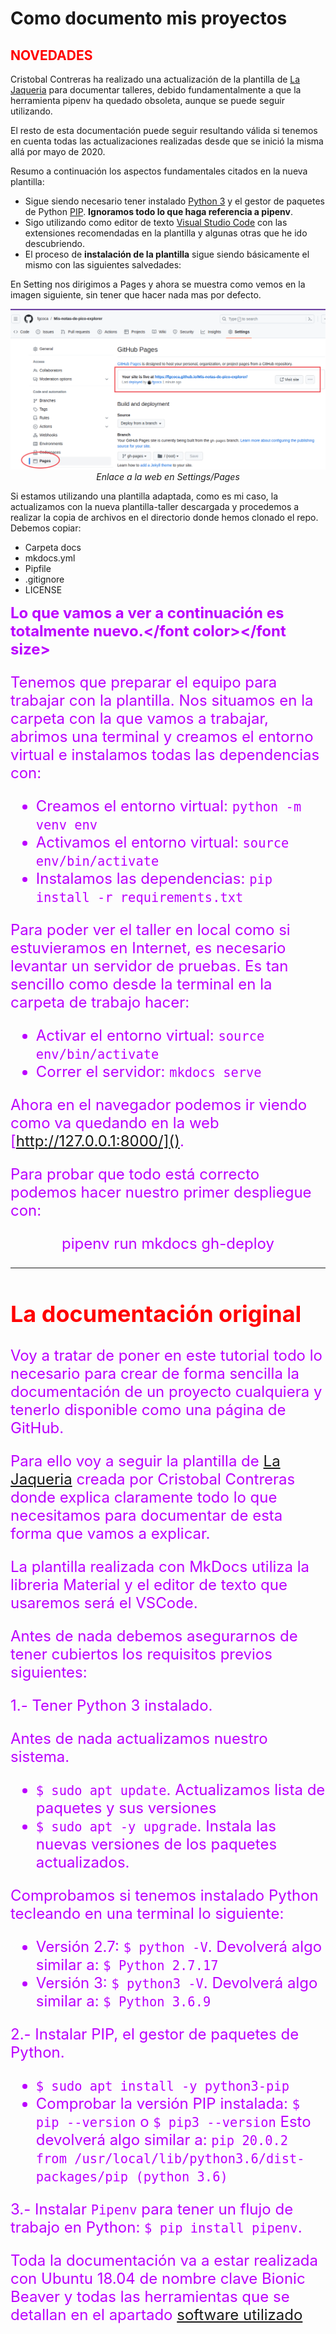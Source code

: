 # Como documento mis proyectos

## <FONT COLOR=#FF0000>**NOVEDADES**</font>
Cristobal Contreras ha realizado una actualización de la plantilla de [La Jaqueria](https://github.com/lajaqueria/plantilla-taller) para documentar talleres, debido fundamentalmente a que la herramienta pipenv ha quedado obsoleta, aunque se puede seguir utilizando.

El resto de esta documentación puede seguir resultando válida si tenemos en cuenta todas las actualizaciones realizadas desde que se inició la misma allá por mayo de 2020.

Resumo a continuación los aspectos fundamentales citados en la nueva plantilla:

* Sigue siendo necesario tener instalado [Python 3](https://www.python.org/downloads/) y el gestor de paquetes de Python [PIP](https://pip.pypa.io/en/stable/installation/). **Ignoramos todo lo que haga referencia a pipenv**.
* Sigo utilizando como editor de texto [Visual Studio Code](https://code.visualstudio.com/) con las extensiones recomendadas en la plantilla y algunas otras que he ido descubriendo.
* El proceso de **instalación de la plantilla** sigue siendo básicamente el mismo con las siguientes salvedades:

En Setting nos dirigimos a Pages y ahora se muestra como vemos en la imagen siguiente, sin tener que hacer nada mas por defecto.

<center>

![Enlace a la web en Settings/Pages](./img/intro/page.png)  
*Enlace a la web en Settings/Pages*

</center>

Si estamos utilizando una plantilla adaptada, como es mi caso, la actualizamos con la nueva plantilla-taller descargada y procedemos a realizar la copia de archivos en el directorio donde hemos clonado el repo. Debemos copiar:

* Carpeta docs
* mkdocs.yml
* Pipfile
* .gitignore
* LICENSE

<FONT COLOR=#BB00FF><font size="5"><b>Lo que vamos a ver a continuación es totalmente nuevo.</font color></font size></b>

Tenemos que preparar el equipo para trabajar con la plantilla. Nos situamos en la carpeta con la que vamos a trabajar, abrimos una terminal y creamos el entorno virtual e instalamos todas las dependencias con:

* Creamos el entorno virtual: ```python -m venv env```
* Activamos el entorno virtual: ```source env/bin/activate```
* Instalamos las dependencias: ```pip install -r requirements.txt```

Para poder ver el taller en local como si estuvieramos en Internet, es necesario levantar un servidor de pruebas. Es tan sencillo como desde la terminal en la carpeta de trabajo hacer:

* Activar el entorno virtual: ```source env/bin/activate```
* Correr el servidor: ```mkdocs serve```

Ahora en el navegador podemos ir viendo como va quedando en la web [http://127.0.0.1:8000/]().

Para probar que todo está correcto podemos hacer nuestro primer despliegue con:

<center>pipenv run mkdocs gh-deploy</center>

<hr width=100%  size=10 noshade="noshade">

## <FONT COLOR=#FF0000>**La documentación original**</font>
Voy a tratar de poner en este tutorial todo lo necesario para crear de forma sencilla la documentación de un proyecto cualquiera y tenerlo disponible como una página de GitHub.

Para ello voy a seguir la plantilla de [La Jaqueria](https://github.com/lajaqueria/plantilla-taller) creada por Cristobal Contreras donde explica claramente todo lo que necesitamos para documentar de esta forma que vamos a explicar.

La plantilla realizada con MkDocs utiliza la libreria Material y el editor de texto que usaremos será el VSCode.

Antes de nada debemos asegurarnos de tener cubiertos los requisitos previos siguientes:

1.- Tener Python 3 instalado.

Antes de nada actualizamos nuestro sistema.

* `$ sudo apt update`. Actualizamos lista de paquetes y sus versiones
* `$ sudo apt -y upgrade`. Instala las nuevas versiones de los paquetes actualizados.

Comprobamos si tenemos instalado Python tecleando en una terminal lo siguiente:

* Versión 2.7: `$ python -V`. Devolverá algo similar a: `$ Python 2.7.17`
* Versión 3: `$ python3 -V`. Devolverá algo similar a: `$ Python 3.6.9`

2.- Instalar PIP, el gestor de paquetes de Python.

* `$ sudo apt install -y python3-pip`
* Comprobar la versión PIP instalada: `$ pip --version` o `$ pip3 --version` Esto devolverá algo similar a: `pip 20.0.2 from /usr/local/lib/python3.6/dist-packages/pip (python 3.6)`

3.- Instalar `Pipenv` para tener un flujo de trabajo en Python: `$ pip install pipenv`.

Toda la documentación va a estar realizada con Ubuntu 18.04 de nombre clave Bionic Beaver y todas las herramientas que se detallan en el apartado [software utilizado](Referencias/sof.md)
